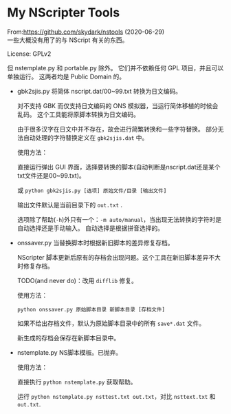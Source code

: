# My NScripter Tools
From:https://github.com/skydark/nstools (2020-06-29)  
一些大概没有用了的与 NScript 有关的东西。

License: GPLv2

但 nstemplate.py 和 portable.py 除外。
它们并不依赖任何 GPL 项目，并且可以单独运行。
这两者均是 Public Domain 的。

* gbk2sjis.py 将简体 nscript.dat/00~99.txt 转换为日文编码。

    对不支持 GBK 而仅支持日文编码的 ONS 模拟器，当运行简体移植的时候会乱码。
    这个工具能将原脚本转换为日文编码。

    由于很多汉字在日文中并不存在，故会进行简繁转换和一些字符替换。
    部分无法自动处理的字符替换定义在 `gbk2sjis.dat` 中。

    使用方法：

    直接运行弹出 GUI 界面，选择要转换的脚本(自动判断是nscript.dat还是某个txt文件还是00~99.txt)。

    或
    `python gbk2sjis.py [选项] 原始文件/目录 [输出文件]`

    输出文件默认是当前目录下的 `out.txt` .

    选项除了帮助(`-h`)外只有一个：`-m auto/manual`，当出现无法转换的字符时是自动选择还是手动输入。
    自动选择是根据拼音选择的。

* onssaver.py 当替换脚本时根据新旧脚本的差异修复存档。

    NScripter 脚本更新后原有的存档会出现问题。这个工具在新旧脚本差异不大时修复存档。

    TODO(and never do)：改用 `difflib` 修复。

    使用方法：

    `python onssaver.py 原始脚本目录 新脚本目录 [存档文件]`

    如果不给出存档文件，默认为原始脚本目录中的所有 `save*.dat` 文件。

    新生成的存档会保存在新脚本目录中。

* nstemplate.py NS脚本模板。已抛弃。

    使用方法：

    直接执行 `python nstemplate.py` 获取帮助。

    运行 `python nstemplate.py nsttest.txt out.txt`，对比 `nsttext.txt` 和 `out.txt`.
